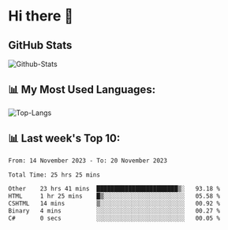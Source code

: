 # Hi there 👋

## GitHub Stats
![Github-Stats](https://github-readme-stats-sigma-five.vercel.app/api?username=ltorson&show_icons=true&theme=radical&count_private=true)

## 📊 My Most Used Languages:
![Top-Langs](https://github-readme-stats-sigma-five.vercel.app/api/top-langs/?username=LTorson&layout=compact&langs_count=10)

## 📊 Last week's Top 10:
<!--START_SECTION:waka-->

```txt
From: 14 November 2023 - To: 20 November 2023

Total Time: 25 hrs 25 mins

Other    23 hrs 41 mins  ███████████████████████▒░   93.18 %
HTML     1 hr 25 mins    █▒░░░░░░░░░░░░░░░░░░░░░░░   05.58 %
CSHTML   14 mins         ▒░░░░░░░░░░░░░░░░░░░░░░░░   00.92 %
Binary   4 mins          ░░░░░░░░░░░░░░░░░░░░░░░░░   00.27 %
C#       0 secs          ░░░░░░░░░░░░░░░░░░░░░░░░░   00.05 %
```

<!--END_SECTION:waka-->
